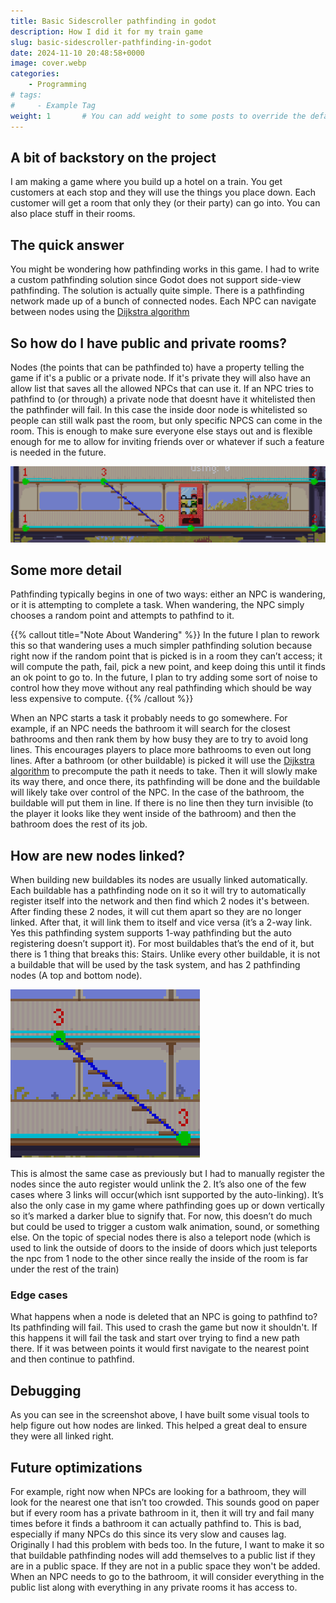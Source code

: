 ```yaml
---
title: Basic Sidescroller pathfinding in godot
description: How I did it for my train game
slug: basic-sidescroller-pathfinding-in-godot
date: 2024-11-10 20:48:58+0000
image: cover.webp
categories:
    - Programming
# tags:
#     - Example Tag
weight: 1       # You can add weight to some posts to override the default sorting (date descending)
---
```


## A bit of backstory on the project

I am making a game where you build up a hotel on a train. You get customers at each stop and they will use the things you place down. Each customer will get a room that only they (or their party) can go into. You can also place stuff in their rooms.

## The quick answer 

You might be wondering how pathfinding works in this game. I had to write a custom pathfinding solution since Godot does not support side-view pathfinding. The solution is actually quite simple. There is a pathfinding network made up of a bunch of connected nodes. Each NPC can navigate between nodes using the [Dijkstra algorithm](https://en.wikipedia.org/wiki/Dijkstra's_algorithm)

## So how do I have public and private rooms?

Nodes (the points that can be pathfinded to) have a property telling the game if it's a public or a private node. If it's private they will also have an allow list that saves all the allowed NPCs that can use it. If an NPC tries to pathfind to (or through) a private node that doesnt have it whitelisted then the pathfinder will fail. In this case the inside door node is whitelisted so people can still walk past the room, but only specific NPCS can come in the room. This is enough to make sure everyone else stays out and is flexible enough for me to allow for inviting friends over or whatever if such a feature is needed in the future.

![Some connected nodes visualised](image.png)

## Some more detail

Pathfinding typically begins in one of two ways: either an NPC is wandering, or it is attempting to complete a task. When wandering, the NPC simply chooses a random point and attempts to pathfind to it.

{{% callout title="Note About Wandering" %}}
In the future I plan to rework this so that wandering uses a much simpler pathfinding solution because right now if the random point that is picked is in a room they can’t access; it will compute the path, fail, pick a new point, and keep doing this until it finds an ok point to go to. In the future, I plan to try adding some sort of noise to control how they move without any real pathfinding which should be way less expensive to compute.
{{% /callout %}}

When an NPC starts a task it probably needs to go somewhere. For example, if an NPC needs the bathroom it will search for the closest bathrooms and then rank them by how busy they are to try to avoid long lines. This encourages players to place more bathrooms to even out long lines. After a bathroom (or other buildable) is picked it will use the [Dijkstra algorithm](https://en.wikipedia.org/wiki/Dijkstra's_algorithm) to precompute the path it needs to take. Then it will slowly make its way there, and once there, its pathfinding will be done and the buildable will likely take over control of the NPC. In the case of the bathroom, the buildable will put them in line. If there is no line then they turn invisible (to the player it looks like they went inside of the bathroom) and then the bathroom does the rest of its job.

## How are new nodes linked?

When building new buildables its nodes are usually linked automatically. Each buildable has a pathfinding node on it so it will try to automatically register itself into the network and then find which 2 nodes it's between. After finding these 2 nodes, it will cut them apart so they are no longer linked. After that, it will link them to itself and vice versa (it’s a 2-way link. Yes this pathfinding system supports 1-way pathfinding but the auto registering doesn’t support it). For most buildables that’s the end of it, but there is 1 thing that breaks this: Stairs. Unlike every other buildable, it is not a buildable that will be used by the task system, and has 2 pathfinding nodes (A top and bottom node).

![Some stairs with their pathfinding nodes and connections visualised. The numbers represent the number of connections of each node.](Stairs-Pathfinding-On.png)

This is almost the same case as previously but I had to manually register the nodes since the auto register would unlink the 2. It’s also one of the few cases where 3 links will occur(which isnt supported by the auto-linking). It’s also the only case in my game where pathfinding goes up or down vertically so it’s marked a darker blue to signify that. For now, this doesn’t do much but could be used to trigger a custom walk animation, sound, or something else. On the topic of special nodes there is also a teleport node (which is used to link the outside of doors to the inside of doors which just teleports the npc from 1 node to the other since really the inside of the room is far under the rest of the train)

### Edge cases

What happens when a node is deleted that an NPC is going to pathfind to? Its pathfinding will fail. This used to crash the game but now it shouldn't. If this happens it will fail the task and start over trying to find a new path there. If it was between points it would first navigate to the nearest point and then continue to pathfind.

## Debugging

As you can see in the screenshot above, I have built some visual tools to help figure out how nodes are linked. This helped a great deal to ensure they were all linked right.

## Future optimizations 

For example, right now when NPCs are looking for a bathroom, they will look for the nearest one that isn’t too crowded. This sounds good on paper but if every room has a private bathroom in it, then it will try and fail many times before it finds a bathroom it can actually pathfind to. This is bad, especially if many NPCs do this since its very slow and causes lag. Originally I had this problem with beds too. In the future, I want to make it so that buildable pathfinding nodes will add themselves to a public list if they are in a public space. If they are not in a public space they won't be added. When an NPC needs to go to the bathroom, it will consider everything in the public list along with everything in any private rooms it has access to.